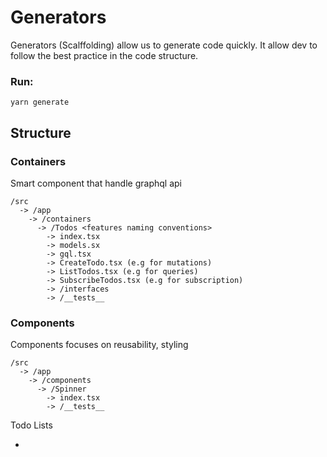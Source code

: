 # Generators

Generators (Scalffolding) allow us to generate code quickly. It allow dev to follow the best practice in the code structure.

### Run:

```
yarn generate
```

## Structure

### Containers

Smart component that handle graphql api

```
/src
  -> /app
    -> /containers
      -> /Todos <features naming conventions>
        -> index.tsx
        -> models.sx
        -> gql.tsx
        -> CreateTodo.tsx (e.g for mutations)
        -> ListTodos.tsx (e.g for queries)
        -> SubscribeTodos.tsx (e.g for subscription)
        -> /interfaces
        -> /__tests__
```

### Components

Components focuses on reusability, styling

```
/src
  -> /app
    -> /components
      -> /Spinner
        -> index.tsx
        -> /__tests__
```

Todo Lists

-
